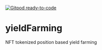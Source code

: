 [![Gitpod ready-to-code](https://img.shields.io/badge/Gitpod-ready--to--code-blue?logo=gitpod)](https://gitpod.io/#https://github.com/kittiefight/yieldFarming)

# yieldFarming
NFT tokenized position based yield farming
